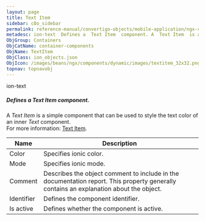 ```yaml
---
layout: page
title: Text Item
sidebar: c8o_sidebar
permalink: reference-manual/convertigo-objects/mobile-application/ngx-components/container-components/text-item/
metadesc: ion-text  Defines a  Text Item  component. A  Text Item  is a simple component that can be used to style the text color of an inner  Text  component. 
ObjGroup: Containers
ObjCatName: container-components
ObjName: TextItem
ObjClass: ion_objects.json
ObjIcon: /images/beans/ngx/components/dynamic/images/textitem_32x32.png
topnav: topnavobj
---
```

ion-text<br/>

##### Defines a <i>Text Item</i> component.<br/>
A <i>Text Item</i> is a simple component that can be used to style the text color of an inner <i>Text</i> component.<br/>
For more information: <a href='https://ionicframework.com/docs/api/text'>Text Item</a>.

Name | Description 
--- | ---
Color | Specifies ionic color.
Mode | Specifies ionic mode.
Comment | Describes the object comment to include in the documentation report.  This property generally contains an explanation about the object. 
Identifier | Defines the component identifier.  
Is active | Defines whether the component is active. 

